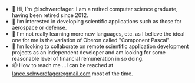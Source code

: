 - 👋 Hi, I’m @lschwerdfager. I am a retired computer science graduate, having been retired since 2012.
- 👀 I’m interested in developing scientific applications such as those for aerospace or defense. 
- 🌱 I'm not really learning more new languages, etc. as I believe the ideal one for me is the variation of Oberon called "Component Pascal". 
- 💞️ I’m looking to collaborate on remote scientific application development projects as an independent developer and am looking for some reasonable level of financial remuneration in so doing. 
- 📫 How to reach me ...I can be reached at lance.schwerdfager@gmail.com most of the time. 

<!---
lschwerdfager/lschwerdfager is a ✨ special ✨ repository because its `README.md` (this file) appears on your GitHub profile.
You can click the Preview link to take a look at your changes.
--->
